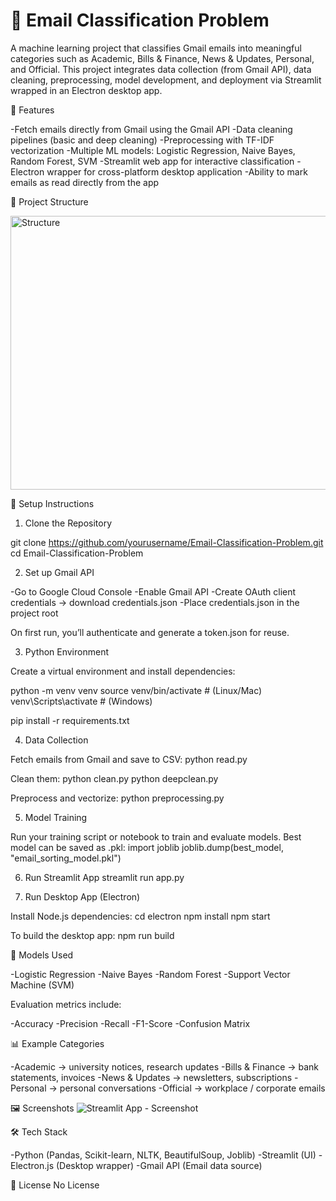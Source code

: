 # 📧 Email Classification Problem



A machine learning project that classifies Gmail emails into meaningful categories such as Academic, Bills & Finance, News & Updates, Personal, and Official.
This project integrates data collection (from Gmail API), data cleaning, preprocessing, model development, and deployment via Streamlit wrapped in an Electron desktop app.

🚀 Features

-Fetch emails directly from Gmail using the Gmail API
-Data cleaning pipelines (basic and deep cleaning)
-Preprocessing with TF-IDF vectorization
-Multiple ML models: Logistic Regression, Naive Bayes, Random Forest, SVM
-Streamlit web app for interactive classification
-Electron wrapper for cross-platform desktop application
-Ability to mark emails as read directly from the app

📂 Project Structure

<img width="513" height="438" alt="Structure" src="https://github.com/user-attachments/assets/4571a689-9837-41f1-86ca-9f6ceb889972" />

🔑 Setup Instructions
1. Clone the Repository

git clone https://github.com/yourusername/Email-Classification-Problem.git
cd Email-Classification-Problem

2. Set up Gmail API

-Go to Google Cloud Console
-Enable Gmail API
-Create OAuth client credentials → download credentials.json
-Place credentials.json in the project root

On first run, you’ll authenticate and generate a token.json for reuse.

3. Python Environment

Create a virtual environment and install dependencies:

python -m venv venv
source venv/bin/activate   # (Linux/Mac)
venv\Scripts\activate      # (Windows)

pip install -r requirements.txt

4. Data Collection

Fetch emails from Gmail and save to CSV:
python read.py

Clean them:
python clean.py
python deepclean.py

Preprocess and vectorize:
python preprocessing.py

5. Model Training

Run your training script or notebook to train and evaluate models.
Best model can be saved as .pkl:
import joblib
joblib.dump(best_model, "email_sorting_model.pkl")

6. Run Streamlit App
streamlit run app.py

7. Run Desktop App (Electron)

Install Node.js dependencies:
cd electron
npm install
npm start

To build the desktop app:
npm run build

🧪 Models Used

-Logistic Regression
-Naive Bayes
-Random Forest
-Support Vector Machine (SVM)

Evaluation metrics include:

-Accuracy
-Precision
-Recall
-F1-Score
-Confusion Matrix

📊 Example Categories

-Academic → university notices, research updates
-Bills & Finance → bank statements, invoices
-News & Updates → newsletters, subscriptions
-Personal → personal conversations
-Official → workplace / corporate emails

🖼️ Screenshots
![Streamlit App - Screenshot](https://github.com/user-attachments/assets/42489995-cdf8-453b-8873-8dd75b30e719)


🛠️ Tech Stack

-Python (Pandas, Scikit-learn, NLTK, BeautifulSoup, Joblib)
-Streamlit (UI)
-Electron.js (Desktop wrapper)
-Gmail API (Email data source)

📜 License
No License
